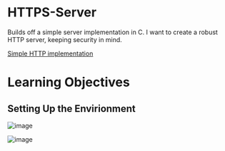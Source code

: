 # HTTPS-Server
Builds off a simple server implementation in C. I want to create a robust HTTP server, keeping security in mind.

[Simple HTTP implementation](https://github.com/hashjaco/C-HTTP-Server)

# Learning Objectives


## Setting Up the Envirionment

![image](https://github.com/user-attachments/assets/5620b80a-9586-4706-8835-88c88e03f31f)

![image](https://github.com/user-attachments/assets/67f9e13b-7813-4662-87b5-6754955d6a5c)

